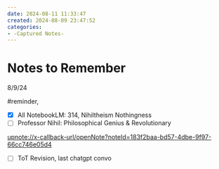 ```yaml
---
date: 2024-08-11 11:33:47
created: 2024-08-09 23:47:52
categories:
- -Captured Notes-
---
```


# Notes to Remember

8/9/24

#reminder,

- [x] All NotebookLM: 314, Nihiltheism Nothingness
- [ ] Professor Nihil: Philosophical Genius & Revolutionary

[upnote://x-callback-url/openNote?noteId=183f2baa-bd57-4dbe-9f97-66cc746e05d4](Professor%20Nihil%20Philosophical%20Genius%20%26%20Revolutionary.md "upnote://x-callback-url/openNote?noteId=183f2baa-bd57-4dbe-9f97-66cc746e05d4")

- [ ] ToT Revision, last chatgpt convo